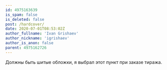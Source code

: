 ```yaml
---
id: 4975163639
is_spam: false
is_deleted: false
post: /hardcover/
date: 2020-07-01T08:53:02Z
author_fullname: 'Ivan Grishaev'
author_nickname: 'igrishaev'
author_is_anon: false
parent: 4975162726
---
```


<p>Должны быть шитые обложки, я выбрал этот пункт при заказе тиража.</p>
